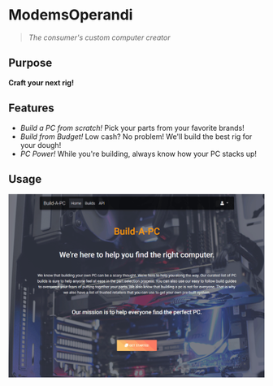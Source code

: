 # ModemsOperandi
> *The consumer's custom computer creator*

## Purpose
  **Craft your next rig!**
  
## Features
  - *Build a PC from scratch!*  Pick your parts from your favorite brands!
  - *Build from Budget!*  Low cash? No problem! We'll build the best rig for your dough!
  - *PC Power!*  While you're building, always know how your PC stacks up!
 
## Usage

![Selecting a Build](https://github.com/ScottW1731/ModemsOperandi/blob/master/screenshots/ModemsOperandi-BasicBuild.gif)
